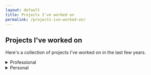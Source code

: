 ```yaml
---
layout: default
title: Projects I've worked on
permalink: /projects-ive-worked-on/
---
```


<h2>Projects I've worked on</h2>

<div class="page-intro">
    <p>Here's a collection of projects I've worked on in the last few years.</p>
</div>

<details>
    <summary>Professional</summary>
    <div class="details-content">
        <div class="project-item">
            <h3>Pluto</h3>
            <p><strong>Description:</strong> Pluto is building applied cryptography developer tooling for application developers. Our first product is a Web Proofs SDK that enables application developers to incorporate 'Proofs of Web Activity' into their applications. Web Proofs unlock verifiable access to existing data sources on the Internet, like data that comes from Uber, Shopify, banking providers, attested sensors, e-mail clients, or any other internet server.</p>
            <p>I am the Chief Operating Officer at Pluto.</p>
            <p><strong>Links:</strong> <a href="https://github.com/pluto?view_as=public">Pluto Github</a> | <a href="https://pluto.xyz">Pluto Website</a></p>
        </div>    

        <div class="project-item">
            <h3>Noir / Aztec</h3>
            <p><strong>Description:</strong> Noir is a domain-specific language for writing and verifying zero-knowledge proofs. Aztec Labs is the main contributor to the Noir programming language and is also developing a Layer 2 blockchain built on Ethereum that enables programmable privacy onchain.</p> 
            <p>I spent 2 years as the Head of the Ecosystem team at Aztec, primarily focused on the growth of the Noir developer ecosystem. In 2023, Aztec/Noir was the fastest growing developer ecosystem in crypto, per the <a href="https://www.developerreport.com/ecosystems/aztec-protocol">Electric Capital Developer Report</a>.</p>
            <p><strong>Links:</strong> <a href="https://github.com/noir-lang/noir">Noir</a> | <a href="https://github.com/noir-lang/awesome-noir">Awesome-Noir</a> | <a href="https://aztec.network/">Aztec</a></p>
        </div> 
    </div>
</details>

<details>
    <summary>Personal</summary>
        <div class="project-item">
            <h3>Fitness Tracker</h3>
            <p><strong>Technology Stack:</strong> React, Node.js, and MongoDB</p>
            <p><strong>Description:</strong> A web app for tracking fitness and nutrition goals. Get personalized protein goals, meal logging with Claude integration, workout tracking with progress visualization, and custom exercise categories for easy logging.</p>
            <p><strong>Links:</strong> <a href="https://github.com/brunny-eth/fitness-tracker">Github repo</a> | <a href="https://fitness-tracker.me">Live website</a></p>
        </div>

    <div class="project-item">
        <h3>Custom Slack Bots</h3>
        <p><strong>Technology Stack:</strong> Node.js, Python, Slack API, Notion API, Vercel</p>
        <p><strong>Description:</strong> A couple of purpose-built Slack bots built as a side project for quality-of-life improvements for the Pluto team:
        <ul>
            <li><strong>Helper Bot:</strong> Captures feature requests and BD inbound from Slack threads and syncs them to Notion. Preserves thread context, supports status updates directly from Slack, and uses simple commands to track request statuses.</li>
            <li><strong>RSS Bot:</strong> Grabs multiple RSS feeds, creates a new daily thread in a shared Slack channel, and posts the output into a single thread for easy collection and viewing.</li>
        </ul>
        </p>
        <p><strong>Links:</strong> <a href="https://github.com/brunny-eth/helper-bot">Helper Bot</a> | <a href="https://github.com/brunny-eth/slack-rss-bot">RSS Bot</a></p>
    </div>

        <div class="project-item">
            <h3>Personal Website</h3>
            <p><strong>Technology Stack:</strong> HTML, CSS, Jekyll, Raspberry Pi Model 4</p>
                <p><strong>Description:</strong> Small hobby project to build a personal website (<em>this</em> personal website) from scratch and host it on a Raspberry Pi. Raspberry Pi fan noise was driving the wife crazy, so now it's hosted on Vercel. </p>       
            <p><strong>Link:</strong> <a href="https://github.com/brunny-eth/personal-website-project">Github repo</a></p>
        </div>
</details>